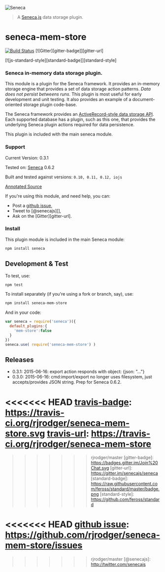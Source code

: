 ![Seneca](http://senecajs.surge.sh/files/assets/seneca-logo.png)
> A [Seneca.js][] data storage plugin.

# seneca-mem-store
[![Build Status][travis-badge]][travis-url]
[![Gitter][gitter-badge]][gitter-url]

[![js-standard-style][standard-badge]][standard-style]

### Seneca in-memory data storage plugin.

This module is a plugin for the Seneca framework. It provides an
in-memory storage engine that provides a set of data storage action
patterns. *Data does not persist betweens runs*.  This plugin is most
useful for early development and unit testing. It also provides an
example of a document-oriented storage plugin code-base.

The Seneca framework provides an
[ActiveRecord-style data storage API](http://senecajs.org/data-entities.html).
Each supported database has a plugin, such as this one, that
provides the underlying Seneca plugin actions required for data
persistence.

This plugin is included with the main seneca module.


### Support

Current Version: 0.3.1

Tested on: [Seneca](//github.com/rjrodger/seneca) 0.6.2



Built and tested against versions: `0.10, 0.11, 0.12, iojs`

[Annotated Source](http://rjrodger.github.io/seneca-mem-store/doc/mem-store.html)

If you're using this module, and need help, you can:

   * Post a [github issue][],
   * Tweet to [@senecajs][],
   * Ask on the [Gitter][gitter-url].


### Install

This plugin module is included in the main Seneca module:

```sh
npm install seneca
```


## Development & Test

To test, use:

```sh
npm test
```

To install separately (if you're using a fork or branch, say), use:

```sh
npm install seneca-mem-store
```

And in your code:

```js
var seneca = require('seneca')({
  default_plugins:{
    'mem-store':false
  }
})
seneca.use( require('seneca-mem-store') )

```


## Releases

   * 0.3.1: 2015-06-16: export action responds with object: {json: "..."}
   * 0.3.0: 2015-06-16: cmd:import/export no longer uses filesystem, just accepts/provides JSON string. Prep for Seneca 0.6.2.


<<<<<<< HEAD
   [travis-badge]: https://travis-ci.org/rjrodger/seneca-mem-store.svg
   [travis-url]: https://travis-ci.org/rjrodger/seneca-mem-store
=======
   [travis-badge]: https://travis-ci.org/rjrodger/seneca-mongo-store.svg
   [travis-url]: https://travis-ci.org/rjrodger/seneca-mongo-store
>>>>>>> rjrodger/master
   [gitter-badge]: https://badges.gitter.im/Join%20Chat.svg
   [gitter-url]: https://gitter.im/senecajs/seneca
   [standard-badge]: https://raw.githubusercontent.com/feross/standard/master/badge.png
   [standard-style]: https://github.com/feross/standard

   [Seneca.js]: https://www.npmjs.com/package/seneca
<<<<<<< HEAD
   [github issue]: https://github.com/rjrodger/seneca-mem-store/issues
=======
   [github issue]: https://github.com/rjrodger/seneca-mongo-store/issues
>>>>>>> rjrodger/master
   [@senecajs]: http://twitter.com/senecajs
